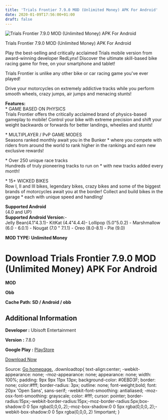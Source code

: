 ```yaml
---
title: 'Trials Frontier 7.9.0 MOD (Unlimited Money) APK For Android'
date: 2020-01-09T17:56:00+01:00
draft: false
---
```


![Trials Frontier 7.9.0 MOD (Unlimited Money) APK For Android](https://i0.wp.com/apkhome.net/wp-content/uploads/2020/01/Trials-Frontier-7.9.0-MOD-Unlimited-Money.jpg "Trials Frontier 7.9.0 MOD (Unlimited Money) APK For Android")

  

Trials Frontier 7.9.0 MOD (Unlimited Money) APK For Android

Play the best-selling and critically acclaimed Trials mobile version from award-winning developer RedLynx! Discover the ultimate skill-based bike racing game for free, on your smartphone and tablet!

Trials Frontier is unlike any other bike or car racing game you've ever played!

Drive your motorcycles on extremely addictive tracks while you perform smooth wheels, crazy jumps, air jumps and menacing stunts!

**Features:**  
\* GAME BASED ON PHYSICS  
Trials Frontier offers the critically acclaimed brand of physics-based gameplay to mobile! Control your bike with extreme precision and shift your weight backwards or forwards for better landings, wheelies and stunts!

\* MULTIPLAYER / PvP GAME MODES  
Seasons ranked monthly await you in the Bunker \* where you compete with riders from around the world to rank higher in the rankings and earn new exclusive rewards!

\* Over 250 unique race tracks  
Hundreds of truly pioneering tracks to run on \* with new tracks added every month!

\* 15+ WICKED BIKES  
Row I, II and III bikes, legendary bikes, crazy bikes and some of the biggest brands of motorcycles await you at the border! Collect and build bikes in the garage \* each with unique speed and handling!

**Supported Android**  
{4.0 and UP}  
**Supported Android Version**:-  
Jelly Bean(4.1"4.3.1)- KitKat (4.4"4.4.4)- Lollipop (5.0"5.0.2) - Marshmallow (6.0 - 6.0.1) - Nougat (7.0 " 7.1.1) - Oreo (8.0-8.1) - Pie (9.0)

**MOD TYPE: Unlimited Money**

Download Trials Frontier 7.9.0 MOD (Unlimited Money) APK For Android
====================================================================

**MOD**

**Obb**

**Cache Path: SD / Android / obb**

Additional Information
----------------------

**Developer :** Ubisoft Entertainment

**Version :** 7.8.0

**Google Play :** [PlayStore](https://play.google.com/store/apps/details?id=com.ubisoft.redlynx.trialsfrontier.ggp#)

  

[Download Now](https://store4app.co/post/trials-frontier-7-9-0-mod-unlimited-money-apk-for-android_1578586518)

  
Source: [Go homepage.](https://store4app.co/post/trials-frontier-7-9-0-mod-unlimited-money-apk-for-android_1578586518) .downloadtop{ text-align:center; -webkit-appearance: none; -moz-appearance: none; appearance: none; width: 100%; padding: 9px 9px 11px 13px; background-color: #0EBD3F; border: none; color:#fff; border-radius: 3px; outline: none; font-weight;bold; font: 20px 'Open Sans', sans-serif; -webkit-font-smoothing: antialiased; -moz-osx-font-smoothing: grayscale; color: #fff; cursor: pointer; border-radius:15px;-webkit-border-radius:15px;-moz-border-radius:5px;box-shadow:0 0 5px rgba(0,0,0,.2);-moz-box-shadow:0 0 5px rgba(0,0,0,.2);-webkit-box-shadow:0 0 5px rgba(0,0,0,.2) !important; }